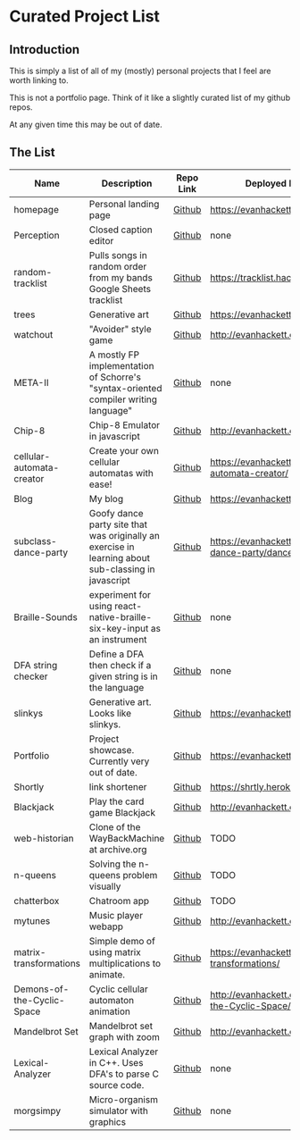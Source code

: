 
# Curated Project List

## Introduction

This is simply a list of all of my (mostly) personal projects that I feel are worth linking to. 

This is not a portfolio page. Think of it like a slightly curated list of my github repos.

At any given time this may be out of date.

## The List

| Name | Description | Repo Link | Deployed Link (if any) |
|--|--|--|--
| homepage | Personal landing page | [Github](https://github.com/evanhackett/evanhackett.github.io) | https://evanhackett.com |
|Perception|Closed caption editor|[Github](https://github.com/capstone-team-a/Perception)|none|
|random-tracklist|Pulls songs in random order from my bands Google Sheets tracklist|[Github](https://github.com/evanhackett/random-tracklist)|https://tracklist.hackett.software|
|trees|Generative art|[Github](https://github.com/evanhackett/trees)|https://evanhackett.com/trees/|
|watchout|"Avoider" style game|[Github](https://github.com/evanhackett/watchout)|http://evanhackett.com/watchout/|
|META-II|A mostly FP implementation of Schorre's "syntax-oriented compiler writing language"|[Github](https://github.com/evanhackett/META-II)|none|
|Chip-8|Chip-8 Emulator in javascript|[Github](https://github.com/evanhackett/chip8)|http://evanhackett.com/chip8/|
|cellular-automata-creator|Create your own cellular automatas with ease!|[Github](https://github.com/evanhackett/cellular-automata-creator)|https://evanhackett.com/cellular-automata-creator/|
|Blog|My blog|[Github](https://github.com/evanhackett/blog)|https://evanhackett.com/blog|
|subclass-dance-party|Goofy dance party site that was originally an exercise in learning about sub-classing in javascript|[Github](https://github.com/evanhackett/subclass-dance-party)|https://evanhackett.com/subclass-dance-party/dancefloor.html|
|Braille-Sounds|experiment for using react-native-braille-six-key-input as an instrument|[Github](https://github.com/evanhackett/Braille-Sounds)|none|
|DFA string checker|Define a DFA then check if a given string is in the language|[Github](https://github.com/evanhackett/CS311/blob/master/DFA.sml)|none|
|slinkys|Generative art. Looks like slinkys.|[Github](https://github.com/evanhackett/slinkys)|https://evanhackett.com/slinkys/|
|Portfolio|Project showcase. Currently very out of date.|[Github](https://github.com/evanhackett/portfolio)|https://evanhackett.com/portfolio/|
|Shortly|link shortener|[Github](https://github.com/evanhackett/shortly-deploy)|https://shrtly.herokuapp.com/|
|Blackjack|Play the card game Blackjack|[Github](https://github.com/evanhackett/blackjack)|http://evanhackett.com/blackjack/|
|web-historian|Clone of the WayBackMachine at archive.org|[Github](https://github.com/evanhackett/web-historian)|TODO|
|n-queens|Solving the n-queens problem visually|[Github](https://github.com/evanhackett/n-queens)|TODO|
|chatterbox|Chatroom app|[Github](https://github.com/evanhackett/chatterbox-server)|TODO|
|mytunes|Music player webapp|[Github](https://github.com/evanhackett/mytunes)|http://evanhackett.com/mytunes/|
|matrix-transformations|Simple demo of using matrix multiplications to animate.|[Github](https://github.com/evanhackett/matrix-transformations)|https://evanhackett.com/matrix-transformations/|
|Demons-of-the-Cyclic-Space|Cyclic cellular automaton animation|[Github](https://github.com/evanhackett/Demons-of-the-Cyclic-Space)|http://evanhackett.com/Demons-of-the-Cyclic-Space/|
|Mandelbrot Set|Mandelbrot set graph with zoom|[Github](https://github.com/evanhackett/MandelbrotSet)|http://evanhackett.com/MandelbrotSet/|
|Lexical-Analyzer|Lexical Analyzer in C++. Uses DFA's to parse C source code.|[Github](https://github.com/evanhackett/Lexical-Analyzer)|none|
|morgsimpy|Micro-organism simulator with graphics|[Github](https://github.com/evanhackett/morgsimpy)|none|
